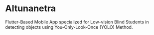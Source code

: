 # AItunanetra
Flutter-Based Mobile App specialized for Low-vision Blind Students in detecting objects using You-Only-Look-Once (YOLO) Method.
